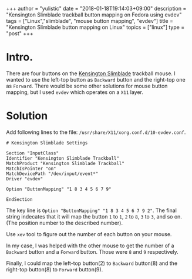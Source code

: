 +++
author = "yulistic"
date = "2018-01-18T19:14:03+09:00"
description = "Kensington Slimblade trackball button mapping on Fedora using evdev"
tags = ["Linux","slimblade", "mouse button mapping", "evdev"]
title = "Kensington Slimblade button mapping on Linux"
topics = ["linux"]
type = "post"
+++

# Intro.

There are four buttons on the [Kensington Slimblade](https://www.kensington.com/en/ae/4493/k72327eu/slimblade-trackball) trackball mouse. I wanted to use the left-top button as `Backward` button and the right-top one as `Forward`.
There would be some other solutions for mouse button mapping, but I used `evdev` which operates on a `X11` layer.

# Solution
Add following lines to the file: `/usr/share/X11/xorg.conf.d/10-evdev.conf`.

```
# Kensington Slimblade Settings

Section "InputClass"
Identifier "Kensington Slimblade Trackball"
MatchProduct "Kensington Slimblade Trackball"
MatchIsPointer "on"
MatchDevicePath "/dev/input/event*"
Driver "evdev"

Option "ButtonMapping" "1 8 3 4 5 6 7 9"

EndSection

```

The key line is `Option "ButtonMapping" "1 8 3 4 5 6 7 9 2"`. The final string indecates that it will map the button `1` to `1`, `2` to `8`, `3` to `3`, and so on. (The position number to the described number).

Use `xev` tool to figure out the number of each button on your mouse.

In my case, I was helped with the other mouse to get the number of a `Backward` button and a `Forward` button. Those were `8` and `9` respectively.

Finally, I could map the left-top button(2) to `Backward` button(8) and the right-top button(8) to `Forward` button(9).
